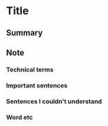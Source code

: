 # Title

## Summary

## Note

### Technical terms

### Important sentences

### Sentences I couldn't understand

### Word etc
